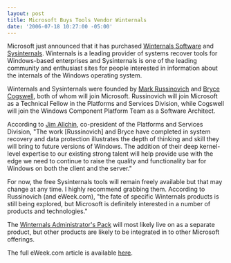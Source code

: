 ```yaml
---
layout: post
title: Microsoft Buys Tools Vendor Winternals
date: '2006-07-18 10:27:00 -05:00'
---
```


Microsoft just announced that it has purchased [Winternals Software](http://www.winternals.com/) and [Sysinternals](http://www.sysinternals.com/). Winternals is a leading provider of systems recover tools for Windows-based enterprises and Sysinternals is one of the leading community and enthusiast sites for people interested in information about the internals of the Windows operating system.

Winternals and Sysinternals were founded by [Mark Russinovich](http://en.wikipedia.org/wiki/Mark_Russinovich) and [Bryce Cogswell](http://en.wikipedia.org/wiki/Bryce_Cogswell), both of whom will join Microsoft. Russinovich will join Microsoft as a Technical Fellow in the Platforms and Services Division, while Cogswell will join the Windows Component Platform Team as a Software Architect.

According to [Jim Allchin](http://en.wikipedia.org/wiki/Jim_Allchin), co-president of the Platforms and Services Division, "The work [Russinovich] and Bryce have completed in system recovery and data protection illustrates the depth of thinking and skill they will bring to future versions of Windows. The addition of their deep kernel-level expertise to our existing strong talent will help provide use with the edge we need to continue to raise the quality and functionality bar for Windows on both the client and the server."

For now, the free Sysinternals tools will remain freely available but that may change at any time. I highly recommend grabbing them. According to Russinovich (and eWeek.com), "the fate of specific Winternals products is still being explored, but Microsoft is definitely interested in a number of products and technologies."

The [Winternals Administrator's Pack](http://www.winternals.com/Products/AdministratorsPak/Default.aspx) will most likely live on as a separate product, but other products are likely to be integrated in to other Microsoft offerings.

The full eWeek.com article is available [here](http://www.eweek.com/article2/0,1895,1990579,00.asp).
